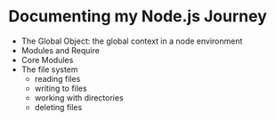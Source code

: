 # Documenting my Node.js Journey

- The Global Object: the global context in a node environment
- Modules and Require
- Core Modules
- The file system
  - reading files
  - writing to files
  - working with directories
  - deleting files
